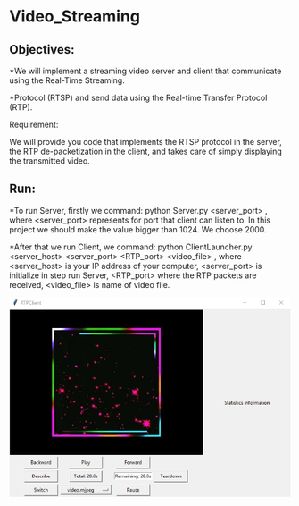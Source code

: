 # Video_Streaming
## Objectives:

*We will implement a streaming video server and client that communicate using the Real-Time Streaming.

*Protocol (RTSP) and send data using the Real-time Transfer Protocol (RTP).

Requirement:

We will provide you code that implements the RTSP protocol in the server, the RTP de-packetization in the client, and takes care of simply displaying the
transmitted video.

## Run:

*To run Server, firstly we command: python Server.py <server_port> , where <server_port>
represents for port that client can listen to. In this project we should make the value bigger than 1024. We choose 2000.

*After that we run Client, we command: python ClientLauncher.py <server_host> <server_port>
<RTP_port> <video_file> , where <server_host> is your IP address of your computer,
<server_port> is initialize in step run Server, <RTP_port> where the RTP packets are received,
<video_file> is name of video file.

<p align="center"> <img src="images/Screenshot_1.png"/>  </p>

